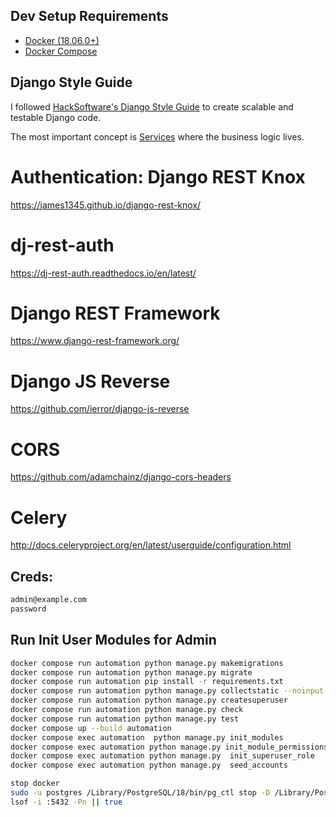 ## Dev Setup Requirements

- [Docker (18.06.0+)](https://docs.docker.com/engine/install/)
- [Docker Compose](https://docs.docker.com/compose/install/)

## Django Style Guide

I followed [HackSoftware's Django Style Guide](https://github.com/HackSoftware/Django-Styleguide)
to create scalable and testable Django code.

The most important concept is [Services](https://github.com/HackSoftware/Django-Styleguide#services)
where the business logic lives.

# Authentication: Django REST Knox
https://james1345.github.io/django-rest-knox/

# dj-rest-auth
https://dj-rest-auth.readthedocs.io/en/latest/

# Django REST Framework
https://www.django-rest-framework.org/

# Django JS Reverse
https://github.com/ierror/django-js-reverse

# CORS
https://github.com/adamchainz/django-cors-headers

# Celery
http://docs.celeryproject.org/en/latest/userguide/configuration.html


## Creds:
```bash
admin@example.com
password
```
## Run Init User Modules for Admin
```bash
docker compose run automation python manage.py makemigrations
docker compose run automation python manage.py migrate
docker compose run automation pip install -r requirements.txt
docker compose run automation python manage.py collectstatic --noinput
docker compose run automation python manage.py createsuperuser
docker compose run automation python manage.py check
docker compose run automation python manage.py test
docker compose up --build automation
docker compose exec automation  python manage.py init_modules
docker compose exec automation python manage.py init_module_permissions
docker compose exec automation python manage.py  init_superuser_role
docker compose exec automation python manage.py  seed_accounts

stop docker
sudo -u postgres /Library/PostgreSQL/18/bin/pg_ctl stop -D /Library/PostgreSQL/18/data -m fast
lsof -i :5432 -Pn || true

```